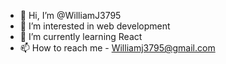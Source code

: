 - 👋 Hi, I’m @WilliamJ3795
- 👀 I’m interested in web development
- 🌱 I’m currently learning React
- 📫 How to reach me - Williamj3795@gmail.com

<!---
WilliamJ3795/WilliamJ3795 is a ✨ special ✨ repository because its `README.md` (this file) appears on your GitHub profile.
You can click the Preview link to take a look at your changes.
--->
